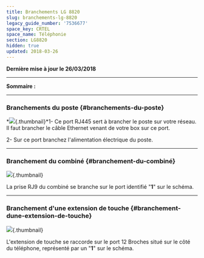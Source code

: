 ```yaml
---
title: Branchements LG 8820
slug: branchements-lg-8820
legacy_guide_number: '7536677'
space_key: CRTEL
space_name: Téléphonie
section: LG8820
hidden: true
updated: 2018-03-26
---
```


**Dernière mise à jour le 26/03/2018**

------------------------------------------------------------------------

**Sommaire :**

------------------------------------------------------------------------

### Branchements du poste {#branchements-du-poste}

*![](images/LGBranchements.png){.thumbnail}*1- Ce port RJ445 sert à brancher le poste sur votre réseau. Il faut brancher le câble Ethernet venant de votre box sur ce port.

2- Sur ce port branchez l'alimentation électrique du poste.

------------------------------------------------------------------------

### Branchement du combiné {#branchement-du-combiné}

![](images/LGBranchementsCombibi.png){.thumbnail}

La prise RJ9 du combiné se branche sur le port identifié "**1**" sur le schéma.

------------------------------------------------------------------------

### Branchement d'une extension de touche {#branchement-dune-extension-de-touche}

![](images/LGBranchementsEXT.png){.thumbnail}

L'extension de touche se raccorde sur le port 12 Broches situé sur le côté du téléphone, représenté par un "**1**" sur le schéma.


